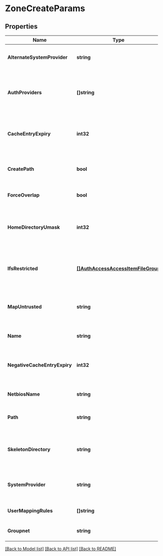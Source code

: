 # ZoneCreateParams

## Properties
Name | Type | Description | Notes
------------ | ------------- | ------------- | -------------
**AlternateSystemProvider** | **string** | Specifies an alternate system provider. | [optional] [default to null]
**AuthProviders** | **[]string** | Specifies the list of authentication providers available on this access zone. | [optional] [default to null]
**CacheEntryExpiry** | **int32** | Specifies amount of time in seconds to cache a user/group. | [optional] [default to null]
**CreatePath** | **bool** | Determines if a path is created when a path does not exist. | [optional] [default to null]
**ForceOverlap** | **bool** | Allow for overlapping base path. | [optional] [default to null]
**HomeDirectoryUmask** | **int32** | Specifies the permissions set on automatically created user home directories. | [optional] [default to null]
**IfsRestricted** | [**[]AuthAccessAccessItemFileGroup**](AuthAccessAccessItemFileGroup.md) | Specifies a list of users and groups that have read and write access to /ifs. | [optional] [default to null]
**MapUntrusted** | **string** | Maps untrusted domains to this NetBIOS domain during authentication. | [optional] [default to null]
**Name** | **string** | Specifies the access zone name. | [default to null]
**NegativeCacheEntryExpiry** | **int32** | Specifies number of seconds the negative cache entry is valid. | [optional] [default to null]
**NetbiosName** | **string** | Specifies the NetBIOS name. | [optional] [default to null]
**Path** | **string** | Specifies the access zone base directory path. | [optional] [default to null]
**SkeletonDirectory** | **string** | Specifies the skeleton directory that is used for user home directories. | [optional] [default to null]
**SystemProvider** | **string** | Specifies the system provider for the access zone. | [optional] [default to null]
**UserMappingRules** | **[]string** | Specifies the current ID mapping rules. | [optional] [default to null]
**Groupnet** | **string** | Groupnet identitier | [optional] [default to null]

[[Back to Model list]](../README.md#documentation-for-models) [[Back to API list]](../README.md#documentation-for-api-endpoints) [[Back to README]](../README.md)


